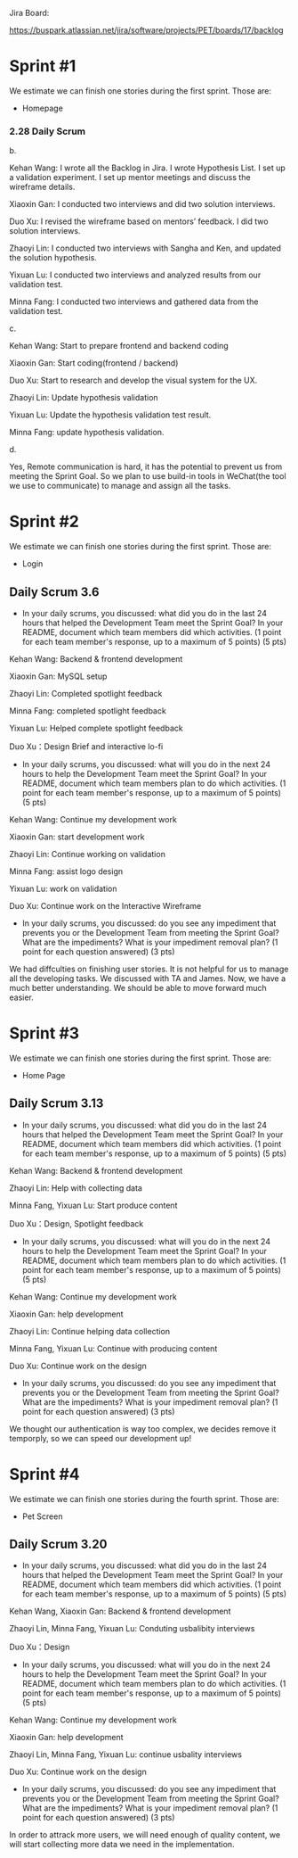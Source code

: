 Jira Board: 

https://buspark.atlassian.net/jira/software/projects/PET/boards/17/backlog
# Sprint #1

We estimate we can finish one stories during the first sprint. Those are: 

- Homepage

### 2.28 Daily Scrum

b.

Kehan Wang: I wrote all the Backlog in Jira. I wrote Hypothesis List. I set up a validation experiment. I set up mentor meetings and discuss the wireframe details. 

Xiaoxin Gan: I conducted two interviews and did two solution interviews.

Duo Xu: I revised the wireframe based on mentors’ feedback. I did two solution interviews. 

Zhaoyi Lin: I conducted two interviews with Sangha and Ken, and updated the solution hypothesis.

Yixuan Lu: I conducted two interviews and analyzed results from our validation test.

Minna Fang: I conducted two interviews and gathered data from the validation test.

c.

Kehan Wang: Start to prepare frontend and backend coding

Xiaoxin Gan: Start coding(frontend / backend)

Duo Xu: Start to research and develop the visual system for the UX. 

Zhaoyi Lin: Update hypothesis validation 

Yixuan Lu: Update the hypothesis validation test result.

Minna Fang: update hypothesis validation.

d.

Yes, Remote communication is hard, it has the potential to prevent us from meeting the Sprint Goal. So we plan to use build-in tools in WeChat(the tool we use to communicate) to manage and assign all the tasks.


# Sprint #2

We estimate we can finish one stories during the first sprint. Those are: 

- Login

## Daily Scrum 3.6
- In your daily scrums, you discussed: what did you do in the last 24 hours that helped the Development Team meet the Sprint Goal? In your README, document which team members did which activities. (1 point for each team member's response, up to a maximum of 5 points) (5 pts)

Kehan Wang: Backend & frontend development

Xiaoxin Gan: MySQL setup

Zhaoyi Lin: Completed spotlight feedback

Minna Fang: completed spotlight feedback

Yixuan Lu: Helped complete spotlight feedback

Duo Xu：Design Brief and interactive lo-fi

- In your daily scrums, you discussed: what will you do in the next 24 hours to help the Development Team meet the Sprint Goal? In your README, document which team members plan to do which activities. (1 point for each team member's response, up to a maximum of 5 points) (5 pts)

Kehan Wang: Continue my development work

Xiaoxin Gan: start development work

Zhaoyi Lin: Continue working on validation

Minna Fang: assist logo design 

Yixuan Lu: work on validation

Duo Xu: Continue work on the Interactive Wireframe 

- In your daily scrums, you discussed: do you see any impediment that prevents you or the Development Team from meeting the Sprint Goal? What are the impediments? What is your impediment removal plan? (1 point for each question answered) (3 pts)

We had diffculties on finishing user stories. It is not helpful for us to manage all the developing tasks. We discussed with TA and James. Now, we have a much better understanding. We should be able to move forward much easier.

# Sprint #3

We estimate we can finish one stories during the first sprint. Those are: 

- Home Page

## Daily Scrum 3.13
- In your daily scrums, you discussed: what did you do in the last 24 hours that helped the Development Team meet the Sprint Goal? In your README, document which team members did which activities. (1 point for each team member's response, up to a maximum of 5 points) (5 pts)

Kehan Wang: Backend & frontend development

Zhaoyi Lin: Help with collecting data

Minna Fang, Yixuan Lu: Start produce content

Duo Xu：Design, Spotlight feedback

- In your daily scrums, you discussed: what will you do in the next 24 hours to help the Development Team meet the Sprint Goal? In your README, document which team members plan to do which activities. (1 point for each team member's response, up to a maximum of 5 points) (5 pts)

Kehan Wang: Continue my development work

Xiaoxin Gan: help development

Zhaoyi Lin: Continue helping data collection

Minna Fang, Yixuan Lu: Continue with producing content

Duo Xu: Continue work on the design

- In your daily scrums, you discussed: do you see any impediment that prevents you or the Development Team from meeting the Sprint Goal? What are the impediments? What is your impediment removal plan? (1 point for each question answered) (3 pts)

We thought our authentication is way too complex, we decides remove it temporply, so we can speed our development up!

# Sprint #4

We estimate we can finish one stories during the fourth sprint. Those are: 

- Pet Screen

## Daily Scrum 3.20
- In your daily scrums, you discussed: what did you do in the last 24 hours that helped the Development Team meet the Sprint Goal? In your README, document which team members did which activities. (1 point for each team member's response, up to a maximum of 5 points) (5 pts)

Kehan Wang, Xiaoxin Gan: Backend & frontend development

Zhaoyi Lin, Minna Fang, Yixuan Lu: Conduting usbalibity interviews

Duo Xu：Design

- In your daily scrums, you discussed: what will you do in the next 24 hours to help the Development Team meet the Sprint Goal? In your README, document which team members plan to do which activities. (1 point for each team member's response, up to a maximum of 5 points) (5 pts)

Kehan Wang: Continue my development work

Xiaoxin Gan: help development

Zhaoyi Lin, Minna Fang, Yixuan Lu: continue usbality interviews

Duo Xu: Continue work on the design

- In your daily scrums, you discussed: do you see any impediment that prevents you or the Development Team from meeting the Sprint Goal? What are the impediments? What is your impediment removal plan? (1 point for each question answered) (3 pts)

In order to attrack more users, we will need enough of quality content, we will start collecting more data we need in the implementation.
